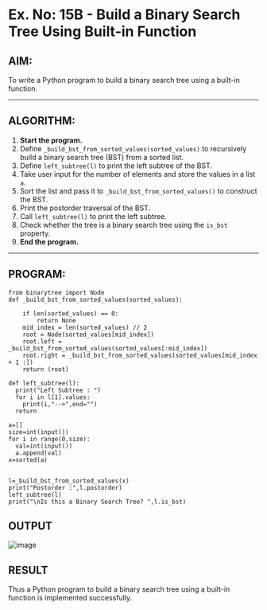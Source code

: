 # Ex. No: 15B - Build a Binary Search Tree Using Built-in Function

## AIM:
To write a Python program to build a binary search tree using a built-in function.

---

## ALGORITHM:

1. **Start the program.**
2. Define `_build_bst_from_sorted_values(sorted_values)` to recursively build a binary search tree (BST) from a sorted list.
3. Define `left_subtree(l)` to print the left subtree of the BST.
4. Take user input for the number of elements and store the values in a list `a`.
5. Sort the list and pass it to `_build_bst_from_sorted_values()` to construct the BST.
6. Print the postorder traversal of the BST.
7. Call `left_subtree(l)` to print the left subtree.
8. Check whether the tree is a binary search tree using the `is_bst` property.
9. **End the program.**

---

## PROGRAM:

```
from binarytree import Node
def _build_bst_from_sorted_values(sorted_values):
    
    if len(sorted_values) == 0:
        return None
    mid_index = len(sorted_values) // 2
    root = Node(sorted_values[mid_index])
    root.left = _build_bst_from_sorted_values(sorted_values[:mid_index])
    root.right = _build_bst_from_sorted_values(sorted_values[mid_index + 1 :])  
    return (root)

def left_subtree(l):
  print("Left Subtree : ")
  for i in l[1].values:
    print(i,"-->",end="")
  return 

a=[]
size=int(input())
for i in range(0,size):
  val=int(input())
  a.append(val)
x=sorted(a)


l=_build_bst_from_sorted_values(x)
print("Postorder :",l.postorder)
left_subtree(l)
print("\nIs this a Binary Search Tree? ",l.is_bst)
```

## OUTPUT

![image](https://github.com/user-attachments/assets/a056f6fe-99ee-4695-a3b3-7077e0e02ac2)


## RESULT
Thus a Python program to build a binary search tree using a built-in function is implemented successfully.

